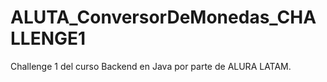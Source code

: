 # ALUTA_ConversorDeMonedas_CHALLENGE1
Challenge 1 del curso Backend en Java por parte de ALURA LATAM.
